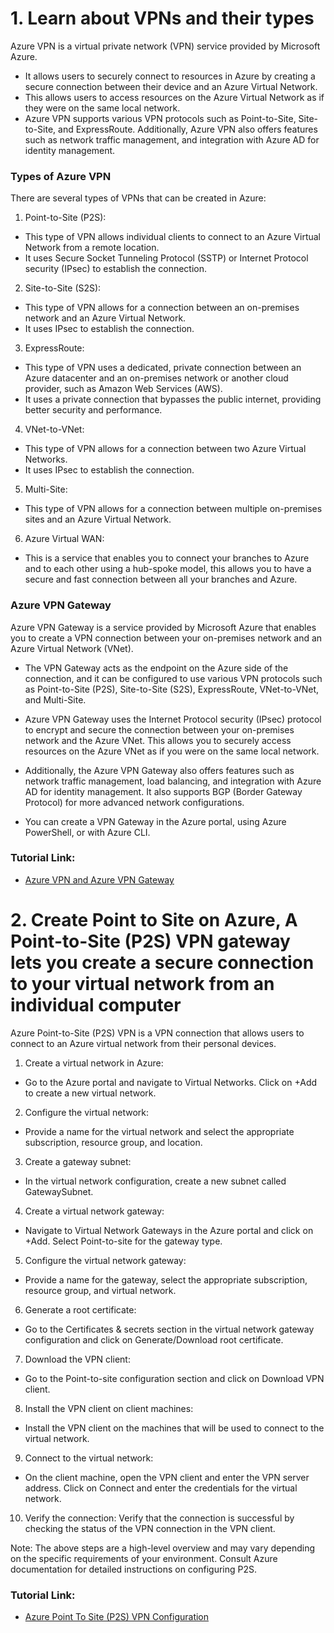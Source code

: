# 1. Learn about VPNs and their types

Azure VPN is a virtual private network (VPN) service provided by Microsoft Azure. 

- It allows users to securely connect to resources in Azure by creating a secure connection between their device and an Azure Virtual Network. 
- This allows users to access resources on the Azure Virtual Network as if they were on the same local network. 
- Azure VPN supports various VPN protocols such as Point-to-Site, Site-to-Site, and ExpressRoute. Additionally, Azure VPN also offers features such as network traffic management, and integration with Azure AD for identity management.

### Types of Azure VPN
There are several types of VPNs that can be created in Azure:

1.	Point-to-Site (P2S): 

- This type of VPN allows individual clients to connect to an Azure Virtual Network from a remote location. 
- It uses Secure Socket Tunneling Protocol (SSTP) or Internet Protocol security (IPsec) to establish the connection.
  
2.	Site-to-Site (S2S): 

- This type of VPN allows for a connection between an on-premises network and an Azure Virtual Network. 
- It uses IPsec to establish the connection.

3.	ExpressRoute: 

- This type of VPN uses a dedicated, private connection between an Azure datacenter and an on-premises network or another cloud provider, such as Amazon Web Services (AWS). 
- It uses a private connection that bypasses the public internet, providing better security and performance.

4.	VNet-to-VNet: 

- This type of VPN allows for a connection between two Azure Virtual Networks. 
- It uses IPsec to establish the connection.

5.	Multi-Site: 

- This type of VPN allows for a connection between multiple on-premises sites and an Azure Virtual Network.

6.	Azure Virtual WAN: 

- This is a service that enables you to connect your branches to Azure and to each other using a hub-spoke model, this allows you to have a secure and fast connection between all your branches and Azure.

### Azure VPN Gateway

Azure VPN Gateway is a service provided by Microsoft Azure that enables you to create a VPN connection between your on-premises network and an Azure Virtual Network (VNet). 

- The VPN Gateway acts as the endpoint on the Azure side of the connection, and it can be configured to use various VPN protocols such as Point-to-Site (P2S), Site-to-Site (S2S), ExpressRoute, VNet-to-VNet, and Multi-Site.

- Azure VPN Gateway uses the Internet Protocol security (IPsec) protocol to encrypt and secure the connection between your on-premises network and the Azure VNet. This allows you to securely access resources on the Azure VNet as if you were on the same local network.

- Additionally, the Azure VPN Gateway also offers features such as network traffic management, load balancing, and integration with Azure AD for identity management. It also supports BGP (Border Gateway Protocol) for more advanced network configurations.

- You can create a VPN Gateway in the Azure portal, using Azure PowerShell, or with Azure CLI.


### Tutorial Link:

- [Azure VPN and Azure VPN Gateway](https://youtu.be/ne8q0Lcc8gg)

# 2. Create Point to Site on Azure, A Point-to-Site (P2S) VPN gateway lets you create a secure connection to your virtual network from an individual computer

Azure Point-to-Site (P2S) VPN is a VPN connection that allows users to connect to an Azure virtual network from their personal devices. 

1.	Create a virtual network in Azure: 
- Go to the Azure portal and navigate to Virtual Networks. Click on +Add to create a new virtual network.

2.	Configure the virtual network: 
- Provide a name for the virtual network and select the appropriate subscription, resource group, and location.

3.	Create a gateway subnet: 
- In the virtual network configuration, create a new subnet called GatewaySubnet.

4.	Create a virtual network gateway: 
- Navigate to Virtual Network Gateways in the Azure portal and click on +Add. Select Point-to-site for the gateway type.

5.	Configure the virtual network gateway: 
- Provide a name for the gateway, select the appropriate subscription, resource group, and virtual network.

6.	Generate a root certificate: 
- Go to the Certificates & secrets section in the virtual network gateway configuration and click on Generate/Download root certificate.

7.	Download the VPN client: 
- Go to the Point-to-site configuration section and click on Download VPN client.

8.	Install the VPN client on client machines: 
- Install the VPN client on the machines that will be used to connect to the virtual network.

9.	Connect to the virtual network: 
- On the client machine, open the VPN client and enter the VPN server address. Click on Connect and enter the credentials for the virtual network.

10.	Verify the connection: Verify that the connection is successful by checking the status of the VPN connection in the VPN client.

Note: The above steps are a high-level overview and may vary depending on the specific requirements of your environment. Consult Azure documentation for detailed instructions on configuring P2S.


### Tutorial Link:

- [Azure Point To Site (P2S) VPN Configuration](https://youtu.be/wtrLparqino)
